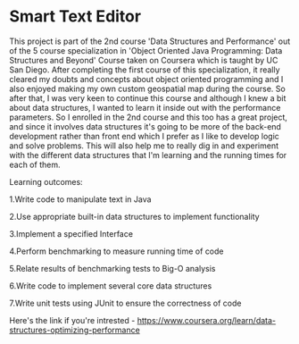 # Smart Text Editor

This project is part of the 2nd course 'Data Structures and Performance' out of the 5 course specialization in 'Object Oriented Java Programming: Data Structures and Beyond' Course taken on Coursera which is taught by UC San Diego. After completing the first course of this specialization, it really cleared my doubts and concepts about object oriented programming and I also enjoyed making my own custom geospatial map during the course. So after that, I was very keen to continue this course and although I knew a bit about data structures, I wanted to learn it inside out with the performance parameters. So I enrolled in the 2nd course and this too has a great project, and since it involves data structures it's going to be more of the back-end development rather than front end which I prefer as I like to develop logic and solve problems. This will also help me to really dig in and experiment with the different data structures that I'm learning and the running times for each of them.

Learning outcomes:

1.Write code to manipulate text in Java

2.Use appropriate built-in data structures to implement functionality

3.Implement a specified Interface

4.Perform benchmarking to measure running time of code

5.Relate results of benchmarking tests to Big-O analysis

6.Write code to implement several core data structures

7.Write unit tests using JUnit to ensure the correctness of code

Here's the link if you're intrested - https://www.coursera.org/learn/data-structures-optimizing-performance
